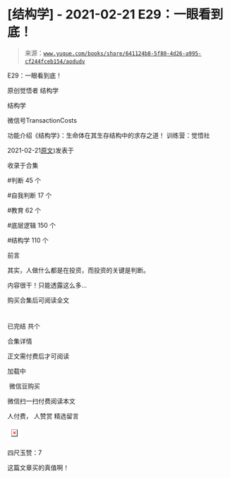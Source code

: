 # [结构学] - 2021-02-21 E29：一眼看到底！

> 来源：[`www.yuque.com/books/share/641124b8-5f80-4d26-a995-cf244fceb154/aodudv`](https://www.yuque.com/books/share/641124b8-5f80-4d26-a995-cf244fceb154/aodudv)



E29：一眼看到底！ 

原创觉悟者 结构学 

结构学 

微信号TransactionCosts 

功能介绍《结构学》：生命体在其生存结构中的求存之道！ 训练营：觉悟社 

2021-02-21[原文](https://mp.weixin.qq.com/s?__biz=MzIzMDYwOTM0Mg==&mid=2247485301&idx=1&sn=dc6dd50c5d742ea51ce9e394de25351a&chksm=e8b19fa4dfc616b26734c3619c6fa664474fa478d2764c3370dde41d19f6035edc05f9f191e8#rd))发表于 

收录于合集 

#判断 45 个 

#自我判断 17 个 

#教育 62 个 

#底层逻辑 150 个 

#结构学 110 个 

前言 

其实，人做什么都是在投资，而投资的关键是判断。 

内容很干！只能透露这么多… 

购买合集后可阅读全文 

# 

已完结 共个 

合集详情 

正文需付费后才可阅读 

加载中 

 微信豆购买 

微信扫一扫付费阅读本文 

人付费， 人赞赏 <ne-h3 id="ayIkV" data-lake-id="ayIkV"><ne-heading-ext><ne-heading-anchor></ne-heading-anchor><ne-heading-fold></ne-heading-fold></ne-heading-ext><ne-heading-content>精选留言</ne-heading-content></ne-h3> 

<ne-card data-card-name="image" data-card-type="inline" id="JQr7U" data-event-boundary="card" style="color: rgb(51, 51, 51);">![](img/d989e8df94abb1a8e0b74a6d76eb594c.png)  

四尺玉赞：7 

这篇文章买的真值啊！</ne-card>